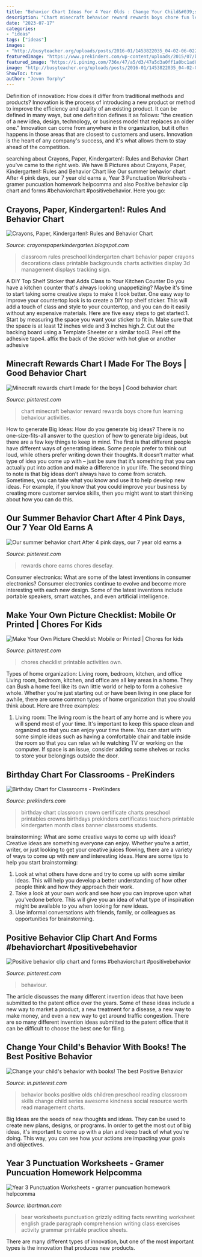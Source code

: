 ```yaml
---
title: "Behavior Chart Ideas For 4 Year Olds : Change Your Child&#039;s Behavior With Books! The Best Positive Behavior"
description: "Chart minecraft behavior reward rewards boys chore fun learning behaviour activities"
date: "2023-07-17"
categories:
- "ideas"
tags: ["ideas"]
images:
- "http://busyteacher.org/uploads/posts/2016-01/1453822035_04-02-06-022-s.png"
featuredImage: "https://www.prekinders.com/wp-content/uploads/2015/07/birthday-chart2.png"
featured_image: "https://i.pinimg.com/736x/47/a5/d3/47a5d3a0ff1a0bc1ad8d16a28d26e487.jpg"
image: "http://busyteacher.org/uploads/posts/2016-01/1453822035_04-02-06-022-s.png"
ShowToc: true
author: "Jevon Torphy"
---
```



Definition of innovation: How does it differ from traditional methods and products?
Innovation is the process of introducing a new product or method to improve the efficiency and quality of an existing product. It can be defined in many ways, but one definition defines it as follows: "the creation of a new idea, design, technology, or business model that replaces an older one." Innovation can come from anywhere in the organization, but it often happens in those areas that are closest to customers and users. Innovation is the heart of any company's success, and it's what allows them to stay ahead of the competition.

	

		
searching about Crayons, Paper, Kindergarten!: Rules and Behavior Chart you've came to the right web. We have 8 Pictures about Crayons, Paper, Kindergarten!: Rules and Behavior Chart like Our summer behavior chart After 4 pink days, our 7 year old earns a, Year 3 Punctuation Worksheets - gramer puncuation homework helpcomma and also Positive behavior clip chart and forms #behaviorchart #positivebehavior. Here you go:
		
    
## Crayons, Paper, Kindergarten!: Rules And Behavior Chart

<img loading=lazy src="https://2.bp.blogspot.com/-fRplfJBfIac/UDrT5vMTKWI/AAAAAAAAAEk/41_NqE_hLBM/s1600/DSCN5944.JPG" onerror="this.onerror=null;this.src='https://tse1.mm.bing.net/th?id=OIP.Sa8tLBfPRw88nL9czt3cIgHaJ4&amp;pid=15.1';" alt="Crayons, Paper, Kindergarten!: Rules and Behavior Chart">

_Source: crayonspaperkindergarten.blogspot.com_

>classroom rules preschool kindergarten chart behavior paper crayons decorations class printable backgrounds charts activities display 3d management displays tracking sign. 

	

A DIY Top Shelf Sticker that Adds Class to Your Kitchen Counter
Do you have a kitchen counter that's always looking unappetizing? Maybe it's time to start taking some creative steps to make it look better. One easy way to improve your countertop look is to create a DIY top shelf sticker. This will add a touch of class and style to your countertop, and you can do it easily without any expensive materials. Here are five easy steps to get started:1. Start by measuring the space you want your sticker to fit in. Make sure that the space is at least 12 inches wide and 3 inches high.2. Cut out the backing board using a Template Sheeter or a similar tool3. Peel off the adhesive tape4. affix the back of the sticker with hot glue or another adhesive
    
## Minecraft Rewards Chart I Made For The Boys | Good Behavior Chart

<img loading=lazy src="https://i.pinimg.com/originals/aa/d9/29/aad929748b283cb7d0637c1a76c396cd.jpg" onerror="this.onerror=null;this.src='https://tse2.mm.bing.net/th?id=OIP.Q-rNkQ8XQoG8LCTH7fx-fwHaKe&amp;pid=15.1';" alt="Minecraft rewards chart I made for the boys | Good behavior chart">

_Source: pinterest.com_

>chart minecraft behavior reward rewards boys chore fun learning behaviour activities. 

	

How to generate Big Ideas: How do you generate big ideas?
There is no one-size-fits-all answer to the question of how to generate big ideas, but there are a few key things to keep in mind. The first is that different people have different ways of generating ideas. Some people prefer to think out loud, while others prefer writing down their thoughts. It doesn’t matter what type of idea you come up with – just be sure that it’s something that you can actually put into action and make a difference in your life. 
The second thing to note is that big ideas don’t always have to come from scratch. Sometimes, you can take what you know and use it to help develop new ideas. For example, if you know that you could improve your business by creating more customer service skills, then you might want to start thinking about how you can do this.

    
## Our Summer Behavior Chart After 4 Pink Days, Our 7 Year Old Earns A

<img loading=lazy src="https://i.pinimg.com/736x/f1/d1/e6/f1d1e6e86bf0df451d82efce763b5ea3.jpg" onerror="this.onerror=null;this.src='https://tse3.mm.bing.net/th?id=OIP.Tr8_uy6Pe755rt5qC4-dhgHaNK&amp;pid=15.1';" alt="Our summer behavior chart After 4 pink days, our 7 year old earns a">

_Source: pinterest.com_

>rewards chore earns chores desefay. 

	

Consumer electronics: What are some of the latest inventions in consumer electronics?
Consumer electronics continue to evolve and become more interesting with each new design. Some of the latest inventions include portable speakers, smart watches, and even artificial intelligence.

    
## Make Your Own Picture Checklist: Mobile Or Printed | Chores For Kids

<img loading=lazy src="https://i.pinimg.com/736x/47/a5/d3/47a5d3a0ff1a0bc1ad8d16a28d26e487.jpg" onerror="this.onerror=null;this.src='https://tse4.mm.bing.net/th?id=OIP._KUmg-FAxJYdm0Lngf0eJQHaO0&amp;pid=15.1';" alt="Make Your Own Picture Checklist: Mobile or Printed | Chores for kids">

_Source: pinterest.com_

>chores checklist printable activities own. 

	

Types of home organization: Living room, bedroom, kitchen, and office
Living room, bedroom, kitchen, and office are all key areas in a home. They can Bush a home feel like its own little world or help to form a cohesive whole. Whether you're just starting out or have been living in one place for awhile, there are some common types of home organization that you should think about. Here are three examples:
1. Living room: The living room is the heart of any home and is where you will spend most of your time. It's important to keep this space clean and organized so that you can enjoy your time there. You can start with some simple ideas such as having a comfortable chair and table inside the room so that you can relax while watching TV or working on the computer. If space is an issue, consider adding some shelves or racks to store your belongings outside the door.


    
## Birthday Chart For Classrooms - PreKinders

<img loading=lazy src="https://www.prekinders.com/wp-content/uploads/2015/07/birthday-chart2.png" onerror="this.onerror=null;this.src='https://tse1.mm.bing.net/th?id=OIP.V8vwC7ddsAEh0ojFgOf0rwHaJ5&amp;pid=15.1';" alt="Birthday Chart for Classrooms - PreKinders">

_Source: prekinders.com_

>birthday chart classroom crown certificate charts preschool printables crowns birthdays prekinders certificates teachers printable kindergarten month class banner classrooms students. 

	

brainstorming: What are some creative ways to come up with ideas?
Creative ideas are something everyone can enjoy. Whether you're a artist, writer, or just looking to get your creative juices flowing, there are a variety of ways to come up with new and interesting ideas. Here are some tips to help you start brainstorming: 
1. Look at what others have done and try to come up with some similar ideas. This will help you develop a better understanding of how other people think and how they approach their work. 
2. Take a look at your own work and see how you can improve upon what you'vedone before. This will give you an idea of what type of inspiration might be available to you when looking for new ideas. 
3. Use informal conversations with friends, family, or colleagues as opportunities for brainstorming.

    
## Positive Behavior Clip Chart And Forms #behaviorchart #positivebehavior

<img loading=lazy src="https://i.pinimg.com/736x/e3/bc/ac/e3bcac0e6a0f454642c21e03c97300af.jpg" onerror="this.onerror=null;this.src='https://tse3.mm.bing.net/th?id=OIP.4DLUTNaZP2ja317HH8Sz9gHaMo&amp;pid=15.1';" alt="Positive behavior clip chart and forms #behaviorchart #positivebehavior">

_Source: pinterest.com_

>behaviour. 

	

The article discusses the many different invention ideas that have been submitted to the patent office over the years. Some of these ideas include a new way to market a product, a new treatment for a disease, a new way to make money, and even a new way to get around traffic congestion. There are so many different invention ideas submitted to the patent office that it can be difficult to choose the best one for filing.

    
## Change Your Child&#039;s Behavior With Books! The Best Positive Behavior

<img loading=lazy src="https://i.pinimg.com/originals/ee/0e/45/ee0e4590301307241366550c55e84c98.jpg" onerror="this.onerror=null;this.src='https://tse3.mm.bing.net/th?id=OIP.VjJbvCDFcVO-efX35dnHaAHaO0&amp;pid=15.1';" alt="Change your child&#039;s behavior with books! The best Positive Behavior">

_Source: in.pinterest.com_

>behavior books positive olds children preschool reading classroom skills change child series awesome kindness social resource worth read management charts. 

	

Big Ideas are the seeds of new thoughts and ideas. They can be used to create new plans, designs, or programs. In order to get the most out of big ideas, it's important to come up with a plan and keep track of what you're doing. This way, you can see how your actions are impacting your goals and objectives.

    
## Year 3 Punctuation Worksheets - Gramer Puncuation Homework Helpcomma

<img loading=lazy src="http://busyteacher.org/uploads/posts/2016-01/1453822035_04-02-06-022-s.png" onerror="this.onerror=null;this.src='https://tse4.mm.bing.net/th?id=OIP.OGo4s_2vLRjPHRSKoQ-CBAHaKe&amp;pid=15.1';" alt="Year 3 Punctuation Worksheets - gramer puncuation homework helpcomma">

_Source: lbartman.com_

>bear worksheets punctuation grizzly editing facts rewriting worksheet english grade paragraph comprehension writing class exercises activity grammar printable practice sheets. 

	

There are many different types of innovation, but one of the most important types is the innovation that produces new products.

